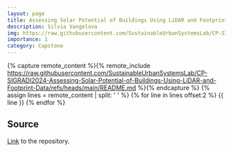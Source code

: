 ```yaml
---
layout: page
title: Assessing Solar Potential of Buildings Using LiDAR and Footprint Data
description: Silvia Vangelova
img: https://raw.githubusercontent.com/SustainableUrbanSystemsLab/CP-SIGRADI2024-Assessing-Solar-Potential-of-Buildings-Using-LiDAR-and-Footprint-Data/main/Resources/methods%20overview.jpg
importance: 1
category: Capstone
---
```


{% capture remote_content %}{% remote_include https://raw.githubusercontent.com/SustainableUrbanSystemsLab/CP-SIGRADI2024-Assessing-Solar-Potential-of-Buildings-Using-LiDAR-and-Footprint-Data/refs/heads/main/README.md %}{% endcapture %}
{% assign lines = remote_content | split: '
' %}
{% for line in lines offset:2 %}
{{ line }}
{% endfor %}

## Source

[Link](https://github.com/SustainableUrbanSystemsLab/CP-SIGRADI2024-Assessing-Solar-Potential-of-Buildings-Using-LiDAR-and-Footprint-Data/) to the repository.
